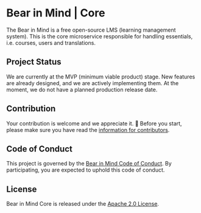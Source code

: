 # Bear in Mind | Core

The Bear in Mind is a free open-source LMS (learning management system). This is the core microservice responsible for
handling essentials, i.e. courses, users and translations.

## Project Status

We are currently at the MVP (minimum viable product) stage. New features are already designed, and we are actively
implementing them. At the moment, we do not have a planned production release date.

## Contribution

Your contribution is welcome and we appreciate it. 💝 Before you start, please make sure you have read
the [information for contributors][contributing].

## Code of Conduct

This project is governed by the [Bear in Mind Code of Conduct][conduct]. By participating, you are expected to uphold this
code of conduct.

## License

Bear in Mind Core is released under the [Apache 2.0 License][license].

[contributing]: https://github.com/bear-in-mind-lms/bear-in-mind-core/blob/main/CONTRIBUTING.md

[conduct]: https://github.com/bear-in-mind-lms/bear-in-mind-core/blob/main/CODE_OF_CONDUCT.md

[license]: https://www.apache.org/licenses/LICENSE-2.0